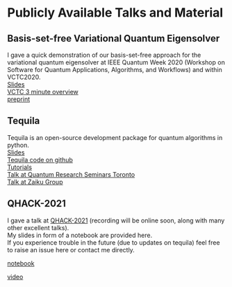 # Publicly Available Talks and Material

## Basis-set-free Variational Quantum Eigensolver
I gave a quick demonstration of our basis-set-free approach for the variational quantum eigensolver at IEEE Quantum Week 2020 (Workshop on Software for Quantum Applications, Algorithms, and Workflows) and within VCTC2020.  
[Slides](IEEE2020.pdf)  
[VCTC 3 minute overview](https://youtu.be/abphZdqijTc)  
[preprint](https://arxiv.org/abs/2008.02819)


## Tequila 
Tequila is an open-source development package for quantum algorithms in python.  
[Slides](tequila.pdf)  
[Tequila code on github](https://github.com/aspuru-guzik-group/tequila)  
[Tutorials](https://github.com/aspuru-guzik-group/tequila/tree/master/tutorials)   
[Talk at Quantum Research Seminars Toronto](https://www.youtube.com/watch?v=hUdf0P2fW2E)  
[Talk at Zaiku Group](https://www.youtube.com/watch?v=TEBS80pEp7Y)  

## QHACK-2021
I gave a talk at [QHACK-2021](https://qhack.ai/) (recording will be online soon, along with many other excellent talks).  
My slides in form of a notebook are provided here.  
If you experience trouble in the future (due to updates on tequila) feel free to raise an issue here or contact me directly.   

[notebook](qhack2021/tequila.ipynb)  

[video](https://www.twitch.tv/videos/919087120)  
